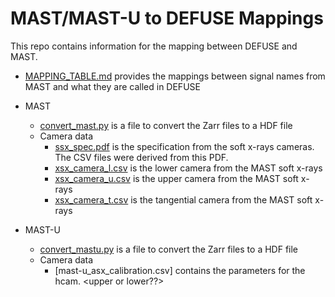 # MAST/MAST-U to DEFUSE Mappings

This repo contains information for the mapping between DEFUSE and MAST.

 - [MAPPING_TABLE.md](MAPPING_TABLE.md) provides the mappings between signal names from MAST and what they are called in DEFUSE

 - MAST
   - [convert_mast.py](convert_mast.py) is a file to convert the Zarr files to a HDF file
   - Camera data
      - [ssx_spec.pdf](ssx_spec.pdf) is the specification from the soft x-rays cameras. The CSV files were derived from this PDF.
      - [xsx_camera_l.csv](xsx_camera_l.csv) is the lower camera from the MAST soft x-rays
      - [xsx_camera_u.csv](xsx_camera_u.csv) is the upper camera from the MAST soft x-rays
      - [xsx_camera_t.csv](xsx_camera_t.csv) is the tangential camera from the MAST soft x-rays

 - MAST-U
   - [convert_mastu.py](convert_mastu.py) is a file to convert the Zarr files to a HDF file
   - Camera data
      - [mast-u_asx_calibration.csv] contains the parameters for the hcam. <upper or lower??>
